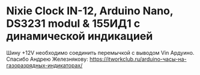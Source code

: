 # Nixie Clock IN-12, Arduino Nano, DS3231 modul & 155ИД1 с динамической индикацией
Шину +12V необходимо соединить перемычкой с выводом Vin Ардуино.
Спасибо Андрею Железнякову: https://itworkclub.ru/arduino-часы-на-газоразрядных-индикаторах/
